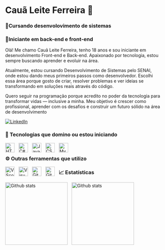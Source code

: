 # Cauã Leite Ferreira 👋

### 📖Cursando desenvolovimento de sistemas

### 🌱Iniciante em back-end e front-end

Olá! Me chamo Cauã Leite Ferreira, tenho 18 anos e sou iniciante em desenvolvimento Front-end e Back-end. Apaixonado por tecnologia, estou sempre buscando aprender e evoluir na área.

Atualmente, estou cursando Desenvolvimento de Sistemas pelo SENAI, onde estou dando meus primeiros passos como desenvolvedor. Escolhi essa área porque gosto de criar, resolver problemas e ver ideias se transformando em soluções reais através do código.

Quero seguir na programação porque acredito no poder da tecnologia para transformar vidas — inclusive a minha. Meu objetivo é crescer como profissional, aprender com os desafios e construir um futuro sólido na área de desenvolvimento


[![LinkedIn](https://img.shields.io/badge/LinkedIn-Connect-blue?style=for-the-badge&logo=linkedin)](https://www.linkedin.com/in/cauãleiteferreira/)

### 🤖 Tecnologias que domino ou estou iniciando

<img 
    align="left" 
    alt="HTML"
    title="HTML" 
    width="30px" 
    style="padding-right: 10px;" 
    src="https://cdn.jsdelivr.net/gh/devicons/devicon@latest/icons/html5/html5-original.svg" 
/>

<img 
    align="left" 
    alt="C#"
    title="C#" 
    width="30px" 
    style="padding-right: 10px;" 
    src="https://cdn.jsdelivr.net/gh/devicons/devicon@latest/icons/csharp/csharp-original.svg"
/>

<img 
    align="left" 
    alt="Javascript"
    title="Javascript" 
    width="30px" 
    style="padding-right: 10px;" 
    src="https://cdn.jsdelivr.net/gh/devicons/devicon@latest/icons/javascript/javascript-original.svg"
/>

<img 
    align="left" 
    alt="CSS"
    title="CSS" 
    width="30px" 
    style="padding-right: 10px;" 
    src="https://cdn.jsdelivr.net/gh/devicons/devicon@latest/icons/css3/css3-original.svg" 
/>

<img 
    align="left" 
    alt="Mysql"
    title="Mysql" 
    width="30px" 
    style="padding-right: 10px;" 
    src="https://cdn.jsdelivr.net/gh/devicons/devicon@latest/icons/mysql/mysql-original.svg" 
/>

<br>

### ⚙️ Outras ferramentas que utilizo 

<img 
    align="left" 
    alt="VScode"
    title="VScode" 
    width="30px" 
    style="padding-right: 10px;" 
    src="https://cdn.jsdelivr.net/gh/devicons/devicon@latest/icons/vscode/vscode-original.svg" 
/>

<img 
    align="left" 
    alt="Visual studio"
    title="Visual studio" 
    width="30px" 
    style="padding-right: 10px;" 
    src="https://cdn.jsdelivr.net/gh/devicons/devicon@latest/icons/visualstudio/visualstudio-original.svg"
/>

<img 
    align="left" 
    alt="Git"
    title="Git" 
    width="30px" 
    style="padding-right: 10px;" 
    src="https://cdn.jsdelivr.net/gh/devicons/devicon@latest/icons/git/git-original.svg" 
/>

<img 
    align="left" 
    alt="Git hub"
    title="Git hub" 
    width="30px" 
    style="padding-right: 10px;" 
    src="https://cdn.jsdelivr.net/gh/devicons/devicon@latest/icons/github/github-original.svg" 
/>

### 📈 Estatísticas

<img 
  align="left"
  alt="Github stats"
  height="200px"
  style="padding-right: 10px;"
  src="https://github-readme-stats.vercel.app/api?username=caua-prog&show_icons=true&theme=tokyonight&include_all_commits=true&locale=pt-br"
/>

<img 
  align="left"
  alt="Github stats"
  height="200px"
  style="padding-right: 10px;"
  src="https://github-readme-stats.vercel.app/api/top-langs/?username=caua-prog&theme=tokyonight"
/>
